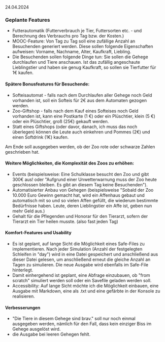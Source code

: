 24.04.2024

### **Geplante Features**

- Futterautomatik (Futterverbrauch je Tier, Futtersorten etc. - und Berechnung des Verbrauchs pro Tag bzw. der Kosten.)
- MOOC-Feature: Von Tag zu Tag soll eine zufällige Anzahl an Besuchenden generiert werden. Diese sollen folgende Eigenschaften aufweisen: Vorname, Nachname, Alter, Kaufkraft, Liebling.
- Die Besuchenden sollen folgende Dinge tun: Sie sollen die Gehege durchlaufen und Tiere anschauen. Ist das zufällig angeschaute Lieblingstier und haben sie genug Kaufkraft, so sollen sie Tierfutter für 1€ kaufen.


#### Spätere Bonusfeatures für Besuchende:

- Softeisautomat - falls nach dem Durchlaufen aller Gehege noch Geld vorhanden ist, soll ein Softeis für 2€ aus dem Automaten gezogen werden.
- Zoo-Giftshop - falls nach dem Kauf eines Softeises noch Geld vorhanden ist, kann eine Postkarte (1 €) oder ein Plüschtier, klein (5 €) oder ein Plüschtier, groß (25€) gekauft werden.
- Statt eines Giftshops (oder davor, danach, ich muss das noch überlegen) können die Leute auch einkehren und Pommes (2€) und einen Softdrink (1€) kaufen.

Am Ende soll ausgegeben werden, ob der Zoo rote oder schwarze Zahlen geschrieben hat.

#### **Weitere Möglichkeiten, die Komplexität des Zoos zu erhöhen:**

- Events (beispielsweise: Eine Schulklasse besucht den Zoo und gibt 300€ aus! oder "Aufgrund einer Unwetterwarnung muss der Zoo heute geschlossen bleiben. Es gibt an diesem Tag keine Besuchenden").
- Automatisierter Anbau von Gehegen (beispielsweise "Sobald der Zoo 10.000 Euro Gewinn gemacht hat, wird ein Affenhaus gebaut und automatisch mit so und so vielen Affen gefüllt, die wiederum bestimmte Bedürfnisse haben. Leute, deren Lieblingstier ein Affe ist, geben nun mehr Geld aus.)
- Gehalt für die Pflegenden und Honorar für den Tierarzt, sofern der Tierarzt ein Tier heilen musste. (also fast jeden Tag)

#### **Komfort-Features und Usability**

- Es ist geplant, auf lange Sicht die Möglichkeit eines Safe-Files zu implementieren. Nach jeder Simulation (Anzahl der festgelegten Schleifen in "day") wird in eine Datei gespeichert und anschließend aus dieser Datei gelesen, um anschließend erneut die gleiche Anzahl an Tagen zu simulieren. Die neue Ausgabe wird ebenfalls im Safe-File hinterlegt.
- Damit einhergehend ist geplant, eine Abfrage einzubauen, ob "from scratch" simuliert werden soll oder ein Savefile geladen werden soll.
- Accessibility: Auf lange Sicht möchte ich die Möglichkeit einbauen, eine Ausgabe mit Markdown, eine als .txt und eine gefärbte in der Konsole zu realisieren.

#### **Verbesserungen**

- "Die Tiere in diesem Gehege sind brav." soll nur noch einmal ausgegeben werden, nämlich für den Fall, dass kein einziger Biss im Gehege ausgelöst wird.
- die Ausgabe bei leeren Gehegen fehlt.